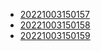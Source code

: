 - [20221003150157](/zet/20221003150157/README.md)
- [20221003150158](/zet/20221003150158/README.md)
- [20221003150159](/zet/20221003150159/README.md)

